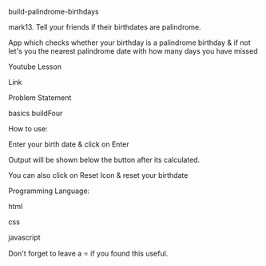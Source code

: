 build-palindrome-birthdays

mark13. Tell your friends if their birthdates are palindrome.

App which checks whether your birthday is a palindrome birthday & if not let's you the nearest palindrome date with how many days you have missed

Youtube Lesson

Link

Problem Statement

basics buildFour

How to use:

Enter your birth date & click on Enter

Output will be shown below the button after its calculated.

You can also click on Reset Icon & reset your birthdate

Programming Language:

html

css

javascript

Don't forget to leave a ⭐ if you found this useful.
